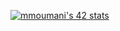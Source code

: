     
[![mmoumani's 42 stats](https://badge.mediaplus.ma/greenbinary/mmoumani)](https://github.com/oakoudad/badge42)
